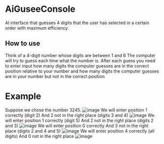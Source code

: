 # AiGuseeConsole
 AI interface that guesses 4 digits that the user has selected in a certain order with maximum efficiency.
 
 ## How to use 
 Think of a 4-digit number whose digits are between 1 and 6
 The computer will try to guess each time what the number is. After each guess you need to enter input how many digits the computer guesses are in the correct position relative to   your number and how many digits the computer guesses are in your number but not in the correct position
 
 # Example
 Suppose we chose the number 3245.
 ![image](https://user-images.githubusercontent.com/83061722/156730397-4f926330-58df-4088-bcb3-70cad653792d.png)
 We will enter position 1 correctly (digit 2)
 And 2 not in the right place (digits 3 and 4)
 ![image](https://user-images.githubusercontent.com/83061722/156731100-69051224-d0fd-4918-b929-2655ccf94c5c.png)
We will enter position 1 correctly (digit 5)
 And 2 not in the right place (digits 2 and 3)
 ![image](https://user-images.githubusercontent.com/83061722/156731407-f7b5cf32-e14c-4598-8cd8-c3b496636794.png)
We will enter position 0 correctly 
 And 3 not in the right place (digits 2 and 4 and 5)
 ![image](https://user-images.githubusercontent.com/83061722/156731661-f12d5714-0cd2-4345-8c6b-00a6a8c28299.png)
 We will enter position 4 correctly (all digits)
 And 0 not in the right place
 ![image](https://user-images.githubusercontent.com/83061722/156731774-6865a181-f8cd-49e0-bda5-16e69fa7466c.png)


